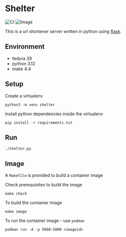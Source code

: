 # Shelter

![CI](https://github.com/jostho/shelter/actions/workflows/ci.yml/badge.svg)
![Image](https://github.com/jostho/shelter/actions/workflows/image.yml/badge.svg)

This is a url shortener server written in python using [flask](https://github.com/pallets/flask).

## Environment

* fedora 39
* python 3.12
* make 4.4

## Setup

Create a virtualenv

    python3 -m venv shelter

Install python dependencies inside the virtualenv

    pip install -r requirements.txt

## Run

    ./shelter.py

## Image

A `Makefile` is provided to build a container image

Check prerequisites to build the image

    make check

To build the container image

    make image

To run the container image - use `podman`

    podman run -d -p 5000:5000 <imageid>
